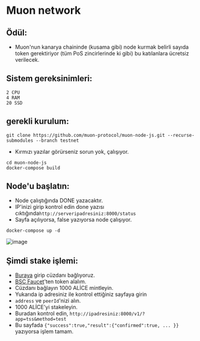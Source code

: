 # Muon network

## Ödül:

* Muon'nun kanarya chaininde (kusama gibi) node kurmak belirli sayıda token gerektiriyor (tüm PoS zincirlerinde ki gibi) bu katılanlara ücretsiz verilecek.


## Sistem gereksinimleri:
```
2 CPU
4 RAM
20 SSD
```

## gerekli kurulum:
```
git clone https://github.com/muon-protocol/muon-node-js.git --recurse-submodules --branch testnet
```
* Kırmızı yazılar görürseniz sorun yok, çalışıyor.

```
cd muon-node-js
docker-compose build
```

## Node'u başlatın:
* Node çalıştığında DONE yazacaktır.
* IP'inizi girip kontrol edin done yazısı cıktığında`http://serveripadresiniz:8000/status`
* Sayfa açılıyorsa, false yazıyorsa node çalışıyor.

```
docker-compose up -d
```

![image](https://user-images.githubusercontent.com/101149671/213519322-d3ab9641-2eeb-4e19-bdd7-ea580ad089f6.png)


## Şimdi stake işlemi:

* [Buraya](https://alice.muon.net/join) girip cüzdanı bağlıyoruz.
* [BSC Faucet](https://testnet.bnbchain.org/faucet-smart)'ten token alalım.
* Cüzdanı bağlayın 1000 ALİCE mintleyin.
* Yukarıda ip adresiniz ile kontrol ettiğiniz sayfaya girin
* `address` ve `peerId`'nizi alın. 
* 1000 ALİCE'yi stakeleyin.
* Buradan kontrol edin, `http://ipadresiniz:8000/v1/?app=tss&method=test`
* Bu sayfada `{"success":true,"result":{"confirmed":true, ... }}` yazıyorsa işlem tamam.
